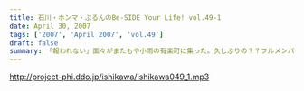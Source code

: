 ```yaml
---
title: 石川・ホンマ・ぶるんのBe-SIDE Your Life! vol.49-1
date: April 30, 2007
tags: ['2007', 'April 2007', 'vol.49']
draft: false
summary: 「報われない」面々がまたもや小雨の有楽町に集った。久しぶりの？？フルメンバー。「愚痴」三昧につき、ご注意を。高尚なギョーカイトークなど何一つありませんのでご注意を！NAMAE
---
```


http://project-phi.ddo.jp/ishikawa/ishikawa049_1.mp3